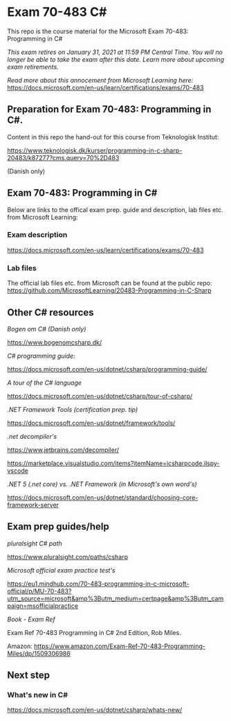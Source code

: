 # Exam 70-483 C#
This repo is the course material for the Microsoft Exam 70-483: Programming in C#

*This exam retires on January 31, 2021 at 11:59 PM Central Time. You will no longer be able to take the exam after this date. Learn more about upcoming exam retirements.*

*Read more about this annocement from Microsoft Learning here:*
https://docs.microsoft.com/en-us/learn/certifications/exams/70-483

## Preparation for Exam 70-483: Programming in C#. 
Content in this repo the hand-out for this course from Teknologisk Institut: 

https://www.teknologisk.dk/kurser/programming-in-c-sharp-20483/k87277?cms.query=70%2D483 

(Danish only)

## Exam 70-483: Programming in C#
Below are links to the offical exam prep. guide and description, lab files etc. from Microsoft Learning:

### Exam description
https://docs.microsoft.com/en-us/learn/certifications/exams/70-483 

### Lab files
The official lab files etc. from Microsoft can be found at the public repo:
https://github.com/MicrosoftLearning/20483-Programming-in-C-Sharp 

## Other C# resources

*Bogen om C# (Danish only)*

https://www.bogenomcsharp.dk/

*C# programming guide:*

https://docs.microsoft.com/en-us/dotnet/csharp/programming-guide/

*A tour of the C# language*

https://docs.microsoft.com/en-us/dotnet/csharp/tour-of-csharp/

*.NET Framework Tools (certification prep. tip)*

https://docs.microsoft.com/en-us/dotnet/framework/tools/

*.net decompiler's*

https://www.jetbrains.com/decompiler/

https://marketplace.visualstudio.com/items?itemName=icsharpcode.ilspy-vscode

*.NET 5 (.net core) vs. .NET Framework (in Microsoft's own word's)* 

https://docs.microsoft.com/en-us/dotnet/standard/choosing-core-framework-server


## Exam prep guides/help

*pluralsight C# path*

https://www.pluralsight.com/paths/csharp

*Microsoft official exam practice test's*

https://eu1.mindhub.com/70-483-programming-in-c-microsoft-official/p/MU-70-483?utm_source=microsoft&amp%3Butm_medium=certpage&amp%3Butm_campaign=msofficialpractice

*Book - Exam Ref*

Exam Ref 70-483 Programming in C# 2nd Edition, Rob Miles.

Amazon: https://www.amazon.com/Exam-Ref-70-483-Programming-Miles/dp/1509306986

## Next step

### What's new in C#

https://docs.microsoft.com/en-us/dotnet/csharp/whats-new/
